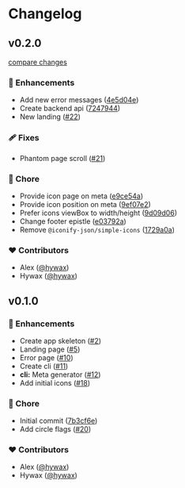 # Changelog


## v0.2.0

[compare changes](https://github.com/hywax/skillq/compare/v0.1.0...v0.2.0)

### 🚀 Enhancements

- Add new error messages ([4e5d04e](https://github.com/hywax/skillq/commit/4e5d04e))
- Create backend api ([7247944](https://github.com/hywax/skillq/commit/7247944))
- New landing ([#22](https://github.com/hywax/skillq/pull/22))

### 🩹 Fixes

- Phantom page scroll ([#21](https://github.com/hywax/skillq/pull/21))

### 🏡 Chore

- Provide icon page on meta ([e9ce54a](https://github.com/hywax/skillq/commit/e9ce54a))
- Provide icon position on meta ([9ef07e2](https://github.com/hywax/skillq/commit/9ef07e2))
- Prefer icons viewBox to width/height ([9d09d06](https://github.com/hywax/skillq/commit/9d09d06))
- Change footer epistle ([e03792a](https://github.com/hywax/skillq/commit/e03792a))
- Remove `@iconify-json/simple-icons` ([1729a0a](https://github.com/hywax/skillq/commit/1729a0a))

### ❤️ Contributors

- Alex ([@hywax](http://github.com/hywax))
- Hywax ([@hywax](http://github.com/hywax))

## v0.1.0


### 🚀 Enhancements

- Create app skeleton ([#2](https://github.com/hywax/skillq/pull/2))
- Landing page ([#5](https://github.com/hywax/skillq/pull/5))
- Error page ([#10](https://github.com/hywax/skillq/pull/10))
- Create cli ([#11](https://github.com/hywax/skillq/pull/11))
- **cli:** Meta generator ([#12](https://github.com/hywax/skillq/pull/12))
- Add initial icons ([#18](https://github.com/hywax/skillq/pull/18))

### 🏡 Chore

- Initial commit ([7b3cf6e](https://github.com/hywax/skillq/commit/7b3cf6e))
- Add circle flags ([#20](https://github.com/hywax/skillq/pull/20))

### ❤️ Contributors

- Alex ([@hywax](http://github.com/hywax))
- Hywax ([@hywax](http://github.com/hywax))

